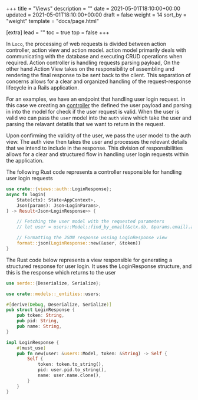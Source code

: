 +++
title = "Views"
description = ""
date = 2021-05-01T18:10:00+00:00
updated = 2021-05-01T18:10:00+00:00
draft = false
weight = 14
sort_by = "weight"
template = "docs/page.html"

[extra]
lead = ""
toc = true
top = false
+++

In `Loco`, the processing of web requests is divided between action controller, action view and action model. action model primarily deals with communicating with the database and executing CRUD operations when required. Action controller is handling requests parsing payload, On the other hand Action View takes on the responsibility of assembling and rendering the final response to be sent back to the client. This separation of concerns allows for a clear and organized handling of the request-response lifecycle in a Rails application.

For an examples, we have an endpoint that handling user login request. in this case we creating an [controller](@/docs/the-app/controller.md) the defined the user payload and parsing in into the model for check if the user request is valid.
When the user is valid we can pass the `user` model into the `auth` view which take the user and parsing the relavant detatils that we want to return in the request.

Upon confirming the validity of the user, we pass the user model to the auth view. The auth view then takes the user and processes the relevant details that we intend to include in the response. This division of responsibilities allows for a clear and structured flow in handling user login requests within the application.

The following Rust code represents a controller responsible for handling user login requests

```rust
use crate::{views::auth::LoginResponse};
async fn login(
    State(ctx): State<AppContext>,
    Json(params): Json<LoginParams>,
) -> Result<Json<LoginResponse>> {

    // Fetching the user model with the requested parameters
    // let user = users::Model::find_by_email(&ctx.db, &params.email).await?;

    // Formatting the JSON response ussing LoginResponse view
    format::json(LoginResponse::new(&user, &token))
}
```

The Rust code below represents a view responsible for generating a structured response for user login. It uses the LoginResponse structure, and this is the response which returns to the user

```rust
use serde::{Deserialize, Serialize};

use crate::models::_entities::users;

#[derive(Debug, Deserialize, Serialize)]
pub struct LoginResponse {
    pub token: String,
    pub pid: String,
    pub name: String,
}

impl LoginResponse {
    #[must_use]
    pub fn new(user: &users::Model, token: &String) -> Self {
        Self {
            token: token.to_string(),
            pid: user.pid.to_string(),
            name: user.name.clone(),
        }
    }
}

```

